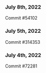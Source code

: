 ### July 8th, 2022

Commit #54102

### July 5th, 2022

Commit #314353


### July 4th, 2022

Commit #72281
